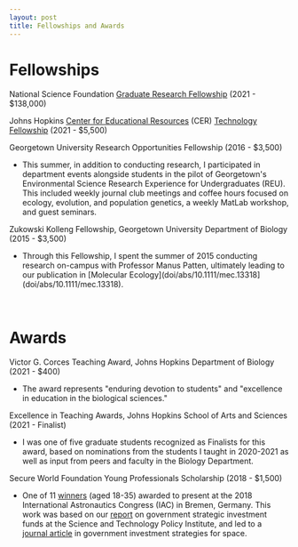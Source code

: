 ```yaml
---
layout: post
title: Fellowships and Awards
---
```

# Fellowships

National Science Foundation [Graduate Research Fellowship](https://nsfgrfp.org/) (2021 - $138,000)

Johns Hopkins [Center for Educational Resources](https://cer.jhu.edu/) (CER) [Technology Fellowship](https://cer.jhu.edu/techfellows) (2021 - $5,500)

Georgetown University Research Opportunities Fellowship (2016 - $3,500)
- This summer, in addition to conducting research, I participated in department events alongside students in the pilot of Georgetown's Environmental Science Research Experience for Undergraduates (REU). This included weekly journal club meetings and coffee hours focused on ecology, evolution, and population genetics, a weekly  MatLab workshop, and guest seminars. 

Zukowski Kolleng Fellowship, Georgetown University Department of Biology (2015 - $3,500)
- Through this Fellowship, I spent the summer of 2015 conducting research on-campus with Professor Manus Patten, ultimately leading to our publication in [Molecular Ecology](doi/abs/10.1111/mec.13318](doi/abs/10.1111/mec.13318). 

<br />

# Awards

Victor G. Corces Teaching Award, Johns Hopkins Department of Biology (2021 - $400)
- The award represents "enduring devotion to students" and "excellence in education in the biological sciences."

Excellence in Teaching Awards, Johns Hopkins School of Arts and Sciences (2021 - Finalist)
- I was one of five graduate students recognized as Finalists for this award, based on nominations from the students I taught in 2020-2021 as well as input from peers and faculty in the Biology Department. 

Secure World Foundation Young Professionals Scholarship (2018 - $1,500)
- One of 11 [winners](https://swfound.org/news/all-news/2018/08/swf-2018-iac-young-professionals-scholarship-recipients-announced) (aged 18-35) awarded to present at the 2018 International Astronautics Congress (IAC) in Bremen, Germany. This work was based on our [report](https://www.ida.org/research-and-publications/publications/all/a/as/assessment-of-the-utility-of-a-government-strategic-investment-fund-for-space) on government strategic investment funds at the Science and Technology Policy Institute, and led to a [journal article](doi.org/10.1089/space.2019.0006) in government investment strategies for space. 





